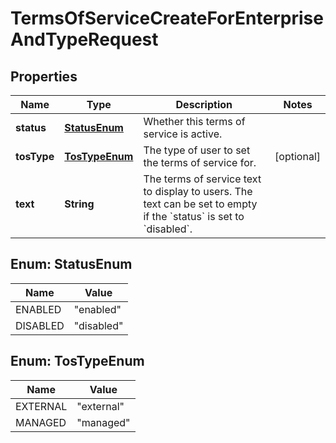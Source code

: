 

# TermsOfServiceCreateForEnterpriseAndTypeRequest


## Properties

| Name | Type | Description | Notes |
|------------ | ------------- | ------------- | -------------|
|**status** | [**StatusEnum**](#StatusEnum) | Whether this terms of service is active. |  |
|**tosType** | [**TosTypeEnum**](#TosTypeEnum) | The type of user to set the terms of service for. |  [optional] |
|**text** | **String** | The terms of service text to display to users.  The text can be set to empty if the &#x60;status&#x60; is set to &#x60;disabled&#x60;. |  |



## Enum: StatusEnum

| Name | Value |
|---- | -----|
| ENABLED | &quot;enabled&quot; |
| DISABLED | &quot;disabled&quot; |



## Enum: TosTypeEnum

| Name | Value |
|---- | -----|
| EXTERNAL | &quot;external&quot; |
| MANAGED | &quot;managed&quot; |




